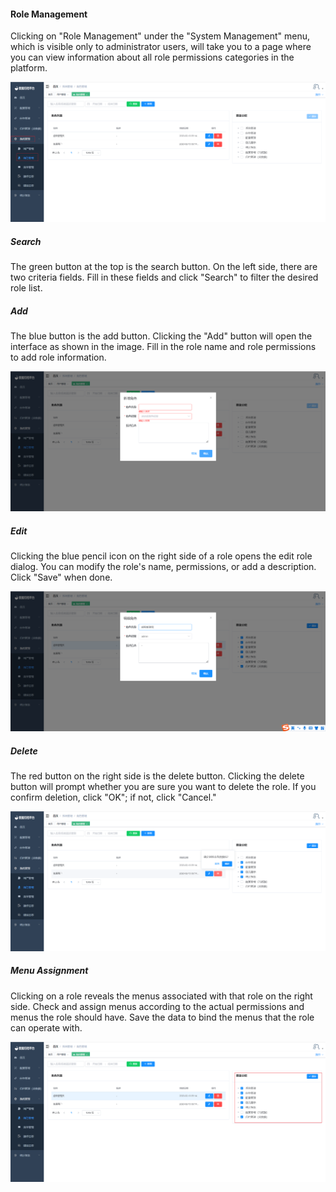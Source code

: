 #### Role Management

Clicking on "Role Management" under the "System Management" menu, which is visible only to administrator users, will take you to a page where you can view information about all role permissions categories in the platform.

![image-20230620182513207](../../../images/whalealDataImages/image-20230620182513207.png)

##### Search

The green button at the top is the search button. On the left side, there are two criteria fields. Fill in these fields and click "Search" to filter the desired role list.

##### Add

The blue button is the add button. Clicking the "Add" button will open the interface as shown in the image. Fill in the role name and role permissions to add role information.

![image-20230620182736949](../../../images/whalealDataImages/image-20230620182736949.png)

##### Edit

Clicking the blue pencil icon on the right side of a role opens the edit role dialog. You can modify the role's name, permissions, or add a description. Click "Save" when done.

![image-20230620182754102](../../../images/whalealDataImages/image-20230620182754102.png)

##### Delete

The red button on the right side is the delete button. Clicking the delete button will prompt whether you are sure you want to delete the role. If you confirm deletion, click "OK"; if not, click "Cancel."

![image-20230620182902204](../../../images/whalealDataImages/image-20230620182902204.png)

##### Menu Assignment

Clicking on a role reveals the menus associated with that role on the right side. Check and assign menus according to the actual permissions and menus the role should have. Save the data to bind the menus that the role can operate with.

![image-20230620182949722](../../../images/whalealDataImages/image-20230620182949722.png)
